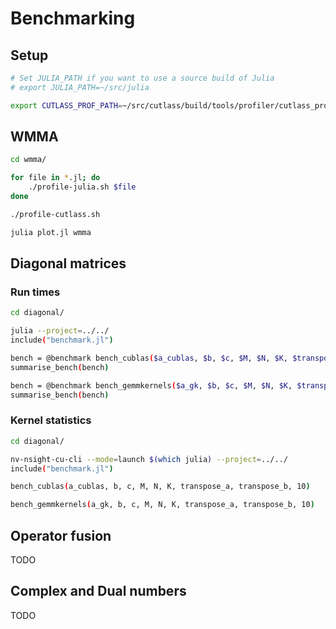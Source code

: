 # Benchmarking

## Setup

```bash
# Set JULIA_PATH if you want to use a source build of Julia
# export JULIA_PATH=~/src/julia

export CUTLASS_PROF_PATH=~/src/cutlass/build/tools/profiler/cutlass_profiler
```

## WMMA

```bash
cd wmma/

for file in *.jl; do
    ./profile-julia.sh $file
done

./profile-cutlass.sh

julia plot.jl wmma
```

## Diagonal matrices

### Run times

```bash
cd diagonal/

julia --project=../../
include("benchmark.jl")

bench = @benchmark bench_cublas($a_cublas, $b, $c, $M, $N, $K, $transpose_a, $transpose_b)
summarise_bench(bench)

bench = @benchmark bench_gemmkernels($a_gk, $b, $c, $M, $N, $K, $transpose_a, $transpose_b)
summarise_bench(bench)
```

### Kernel statistics

```bash
cd diagonal/

nv-nsight-cu-cli --mode=launch $(which julia) --project=../../
include("benchmark.jl")

bench_cublas(a_cublas, b, c, M, N, K, transpose_a, transpose_b, 10)

bench_gemmkernels(a_gk, b, c, M, N, K, transpose_a, transpose_b, 10)
```

## Operator fusion

TODO

## Complex and Dual numbers

TODO


